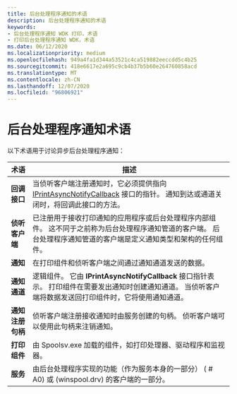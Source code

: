 ```yaml
---
title: 后台处理程序通知的术语
description: 后台处理程序通知的术语
keywords:
- 后台处理程序通知 WDK 打印，术语
- 打印后台处理程序通知 WDK，术语
ms.date: 06/12/2020
ms.localizationpriority: medium
ms.openlocfilehash: 949a4fa1d344a53521c4ca519882eeccdd5c4b25
ms.sourcegitcommit: 418e6617e2a695c9cb4b37b5b60e264760858acd
ms.translationtype: MT
ms.contentlocale: zh-CN
ms.lasthandoff: 12/07/2020
ms.locfileid: "96806921"
---
```

# <a name="spooler-notification-terminology"></a>后台处理程序通知术语

以下术语用于讨论异步后台处理程序通知：

| 术语 | 描述 |
|--|--|
| **回调接口** | 当侦听客户端注册通知时，它必须提供指向 [IPrintAsyncNotifyCallback](/windows/win32/api/prnasnot/nn-prnasnot-iprintasyncnotifycallback) 接口的指针。 通知到达或通道关闭时，将回调此接口的方法。 |
| **侦听客户端** | 已注册用于接收打印通知的应用程序或后台处理程序内部组件。 这不同于之前称为后台处理程序通知管道的客户端。 后台处理程序通知管道的客户端是定义通知类型和架构的任何组件。 |
| **通知** | 在打印组件和侦听客户端之间通过通知通道发送的数据。 |
| **通知通道** | 逻辑组件。 它由 **IPrintAsyncNotifyCallback** 接口指针表示。 打印组件在需要发出通知时创建通知通道。 当侦听客户端将数据发送回打印组件时，它将使用通知通道。 |
| **通知注册句柄** | 侦听客户端注册接收通知时由服务创建的句柄。 侦听客户端可以使用此句柄来注销通知。 |
| **打印组件** | 由 Spoolsv.exe 加载的组件，如打印处理器、驱动程序和监视器。 |
| **服务** | 由后台处理程序实现的功能（作为服务本身的一部分） ( # A0) 或 (winspool.drv) 的客户端的一部分。 |

